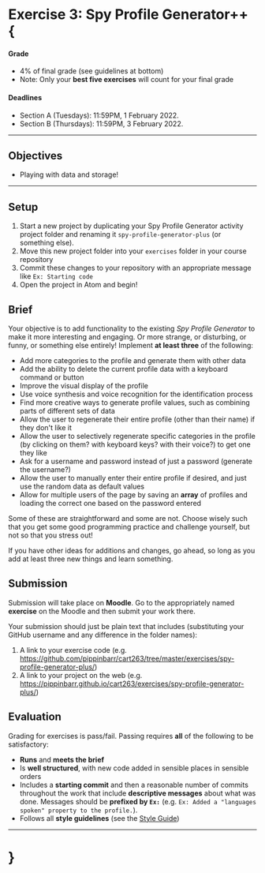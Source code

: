 # Exercise 3: Spy Profile Generator++ {

#### Grade
- 4% of final grade (see guidelines at bottom)
- Note: Only your **best five exercises** will count for your final grade

#### Deadlines
- Section A (Tuesdays): 11:59PM, 1 February 2022.
- Section B (Thursdays): 11:59PM, 3 February 2022.

---

## Objectives
* Playing with data and storage!

---

## Setup

1. Start a new project by duplicating your Spy Profile Generator activity project folder and renaming it `spy-profile-generator-plus` (or something else).
2. Move this new project folder into your `exercises` folder in your course repository
3. Commit these changes to your repository with an appropriate message like `Ex: Starting code`
4. Open the project in Atom and begin!

## Brief

Your objective is to add functionality to the existing *Spy Profile Generator* to make it more interesting and engaging. Or more strange, or disturbing, or funny, or something else entirely! Implement **at least three** of the following:

* Add more categories to the profile and generate them with other data
* Add the ability to delete the current profile data with a keyboard command or button
* Improve the visual display of the profile
* Use voice synthesis and voice recognition for the identification process
* Find more creative ways to generate profile values, such as combining parts of different sets of data
* Allow the user to regenerate their entire profile (other than their name) if they don't like it
* Allow the user to selectively regenerate specific categories in the profile (by clicking on them? with keyboard keys? with their voice?) to get one they like
* Ask for a username and password instead of just a password (generate the username?)
* Allow the user to manually enter their entire profile if desired, and just use the random data as default values
* Allow for multiple users of the page by saving an **array** of profiles and loading the correct one based on the password entered

Some of these are straightforward and some are not. Choose wisely such that you get some good programming practice and challenge yourself, but not so that you stress out!

If you have other ideas for additions and changes, go ahead, so long as you add at least three new things and learn something.

## Submission

Submission will take place on **Moodle**. Go to the appropriately named **exercise** on the Moodle and then submit your work there.

Your submission should just be plain text that includes (substituting your GitHub username and any difference in the folder names):

1. A link to your exercise code (e.g. https://github.com/pippinbarr/cart263/tree/master/exercises/spy-profile-generator-plus/)
2. A link to your project on the web (e.g. https://pippinbarr.github.io/cart263/exercises/spy-profile-generator-plus/)

## Evaluation

Grading for exercises is pass/fail. Passing requires **all** of the following to be satisfactory:

- **Runs** and **meets the brief**
- Is **well structured**, with new code added in sensible places in sensible orders
- Includes a **starting commit** and then a reasonable number of commits throughout the work that include **descriptive messages** about what was done. Messages should be **prefixed by `Ex:`** (e.g. `Ex: Added a "languages spoken" property to the profile.`).
- Follows all **style guidelines** (see the [Style Guide](../guides/style-guide.md))

---

# }
